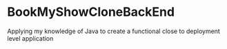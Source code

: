 # BookMyShowCloneBackEnd
 Applying my knowledge of Java to create a functional close to deployment level application
